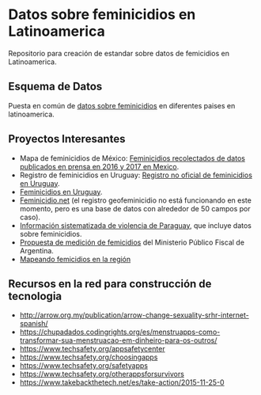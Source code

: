 # Datos sobre feminicidios en Latinoamerica

Repositorio para creación de estandar sobre datos de femicidios en Latinoamerica.

## Esquema de Datos

Puesta en común de [datos sobre feminicidios](docs/introduccion.md) en diferentes paises en latinoamerica.

## Proyectos Interesantes

* Mapa de feminicidios de México:  [Feminicidios recolectados de datos publicados en prensa en 2016 y 2017 en Mexico](https://aristeguinoticias.com/2104/mexico/crean-en-google-mapa-de-feminicidios-en-mexico-interactivo/).
* Registro de feminicidios en Uruguay: [Registro no oficial de feminicidios en Uruguay](https://sites.google.com/view/feminicidiouruguay).
* [Feminicidios en Uruguay](https://www.facebook.com/notes/feminicidio-uruguay/femicidiofeminicidio/1655396977883366/).
* [Feminicidio.net](https://informes.feminicidio.net/listado-de-feminicidios-y-otros-asesinatos-de-mujeres-en-2018/) (el registro geofeminicidio no está funcionando en este momento, pero es una base de datos con alrededor de 50 campos por caso).
* [Información sistematizada de violencia de Paraguay](http://informativomujer.org.py/cuadros/), que incluye datos sobre feminicidios.
* [Propuesta de medición de femicidios](https://www.mpf.gob.ar/ufem/files/2017/11/UFEM_Medici%C3%B3nFemicidios2017.pdf) del Ministerio Público Fiscal de Argentina.
* [Mapeando femicidios en la región](https://www.google.com/maps/d/u/0/viewer?ll=-0.8483637028616582%2C-74.79742390000001&hl=en&z=3&mid=1y2xG5YwASOtwMve2BT9zOOrIQKs)

## Recursos en la red para construcción de tecnologia

* http://arrow.org.my/publication/arrow-change-sexuality-srhr-internet-spanish/
* https://chupadados.codingrights.org/es/menstruapps-como-transformar-sua-menstruacao-em-dinheiro-para-os-outros/
* https://www.techsafety.org/appsafetycenter
* https://www.techsafety.org/choosingapps
* https://www.techsafety.org/safetyapps
* https://www.techsafety.org/otherappsforsurvivors
* https://www.takebackthetech.net/es/take-action/2015-11-25-0
